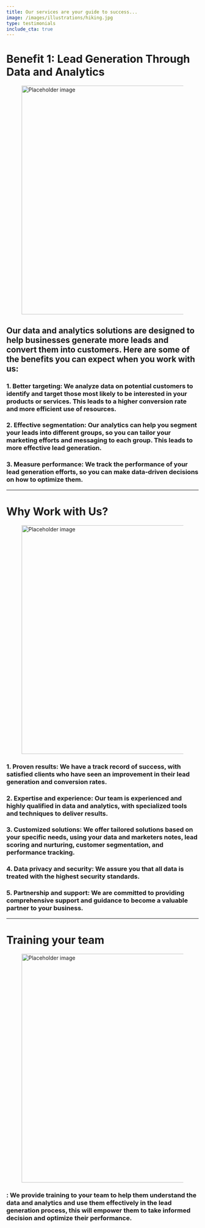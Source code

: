 ```yaml
---
title: Our services are your guide to success... 
image: /images/illustrations/hiking.jpg
type: testimonials
include_cta: true
---
```




# Benefit 1: Lead Generation Through Data and Analytics

<figure class="image">
<img class="" src="https://bulma.io/images/placeholders/1280x960.png" alt="Placeholder image" style="width:600px;">
</figure>

## Our data and analytics solutions are designed to help businesses generate more leads and convert them into customers. Here are some of the benefits you can expect when you work with us:

### 1. Better targeting: We analyze data on potential customers to identify and target those most likely to be interested in your products or services. This leads to a higher conversion rate and more efficient use of resources.

### 2. Effective segmentation: Our analytics can help you segment your leads into different groups, so you can tailor your marketing efforts and messaging to each group. This leads to more effective lead generation.

### 3. Measure performance: We track the performance of your lead generation efforts, so you can make data-driven decisions on how to optimize them.

***

# Why Work with Us?

<figure class="image">
<img class="" src="https://bulma.io/images/placeholders/1280x960.png" alt="Placeholder image" style="width:600px;">
</figure>

### 1. Proven results: We have a track record of success, with satisfied clients who have seen an improvement in their lead generation and conversion rates.

### 2. Expertise and experience: Our team is experienced and highly qualified in data and analytics, with specialized tools and techniques to deliver results.

### 3. Customized solutions: We offer tailored solutions based on your specific needs, using your data and marketers notes, lead scoring and nurturing, customer segmentation, and performance tracking.

### 4. Data privacy and security: We assure you that all data is treated with the highest security standards.

### 5. Partnership and support: We are committed to providing comprehensive support and guidance to become a valuable partner to your business.

***

# Training your team   

<figure class="image">
<img class="" src="https://bulma.io/images/placeholders/1280x960.png" alt="Placeholder image" style="width:600px;">
</figure>

### : We provide training to your team to help them understand the data and analytics and use them effectively in the lead generation process, this will empower them to take informed decision and optimize their performance.

